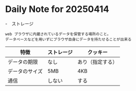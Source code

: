 # Daily Note for 20250414

-　ストレージ

    web ブラウザに内蔵されているデータを保管する場所のこと。
    データベースなどを用いずにブラウザ自身にデータを持たせることが出来る

| 特徴           | ストレージ | クッキー         |
| -------------- | ---------- | ---------------- |
| データの期限   | なし       | あり（指定する） |
| データのサイズ | 5MB        | 4KB              |
| 通信           | しない     | する             |
